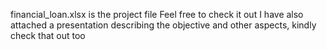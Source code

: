 financial_loan.xlsx is the project file 
Feel free to check it out
I have also attached a presentation describing the objective and other aspects, kindly check that out too
